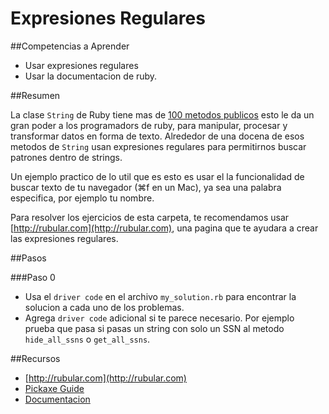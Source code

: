 # Expresiones Regulares

##Competencias a Aprender

* Usar expresiones regulares
* Usar la documentacion de ruby.

##Resumen

La clase `String` de Ruby tiene mas de [100 metodos publicos](http://www.ruby-doc.org/core-2.4.0/String.html) esto le da un gran poder a los programadors de ruby, para manipular, procesar y transformar datos en forma de texto. Alrededor de una docena de esos metodos de `String` usan expresiones regulares para permitirnos buscar patrones dentro de strings.

Un ejemplo practico de lo util que es esto es usar el la funcionalidad de buscar texto de tu navegador (⌘f en un Mac), ya sea una palabra especifica, por ejemplo tu nombre.

Para resolver los ejercicios de esta carpeta, te recomendamos usar [http://rubular.com](http://rubular.com), una pagina que te ayudara a crear las expresiones regulares.

##Pasos

###Paso 0

* Usa el `driver code` en el archivo `my_solution.rb` para encontrar la solucion a cada uno de los problemas.
* Agrega `driver code` adicional si te parece necesario. Por ejemplo prueba que pasa si pasas un string con solo un SSN al metodo `hide_all_ssns` o `get_all_ssns`.

##Recursos

* [http://rubular.com](http://rubular.com)
* [Pickaxe Guide](http://www.ruby-doc.org/docs/ProgrammingRuby/html/language.html#UJ)
* [Documentacion](https://ruby-doc.org/core-2.4.0/Regexp.html)

